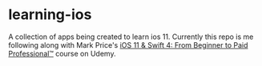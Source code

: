 # learning-ios
A collection of apps being created to learn ios 11.  Currently this repo is me following along with Mark Price's <a href="https://www.udemy.com/devslopes-ios11/learn/v4/overview">iOS 11 & Swift 4: From Beginner to Paid Professional™</a> course on Udemy.
